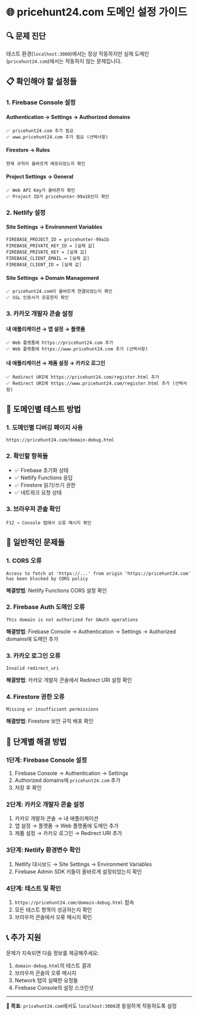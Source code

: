 # 🌐 pricehunt24.com 도메인 설정 가이드

## 🔍 문제 진단

테스트 환경(`localhost:3000`)에서는 정상 작동하지만 실제 도메인(`pricehunt24.com`)에서는 작동하지 않는 문제입니다.

## 📋 확인해야 할 설정들

### 1. Firebase Console 설정

#### **Authentication → Settings → Authorized domains**
```
✅ pricehunt24.com 추가 필요
✅ www.pricehunt24.com 추가 필요 (선택사항)
```

#### **Firestore → Rules**
```
현재 규칙이 올바르게 배포되었는지 확인
```

#### **Project Settings → General**
```
✅ Web API Key가 올바른지 확인
✅ Project ID가 pricehunter-99a1b인지 확인
```

### 2. Netlify 설정

#### **Site Settings → Environment Variables**
```
FIREBASE_PROJECT_ID = pricehunter-99a1b
FIREBASE_PRIVATE_KEY_ID = [실제 값]
FIREBASE_PRIVATE_KEY = [실제 값]
FIREBASE_CLIENT_EMAIL = [실제 값]
FIREBASE_CLIENT_ID = [실제 값]
```

#### **Site Settings → Domain Management**
```
✅ pricehunt24.com이 올바르게 연결되었는지 확인
✅ SSL 인증서가 유효한지 확인
```

### 3. 카카오 개발자 콘솔 설정

#### **내 애플리케이션 → 앱 설정 → 플랫폼**
```
✅ Web 플랫폼에 https://pricehunt24.com 추가
✅ Web 플랫폼에 https://www.pricehunt24.com 추가 (선택사항)
```

#### **내 애플리케이션 → 제품 설정 → 카카오 로그인**
```
✅ Redirect URI에 https://pricehunt24.com/register.html 추가
✅ Redirect URI에 https://www.pricehunt24.com/register.html 추가 (선택사항)
```

## 🧪 도메인별 테스트 방법

### 1. 도메인별 디버깅 페이지 사용
```
https://pricehunt24.com/domain-debug.html
```

### 2. 확인할 항목들
- ✅ Firebase 초기화 상태
- ✅ Netlify Functions 응답
- ✅ Firestore 읽기/쓰기 권한
- ✅ 네트워크 요청 상태

### 3. 브라우저 콘솔 확인
```
F12 → Console 탭에서 오류 메시지 확인
```

## 🚨 일반적인 문제들

### 1. CORS 오류
```
Access to fetch at 'https://...' from origin 'https://pricehunt24.com' has been blocked by CORS policy
```
**해결방법**: Netlify Functions CORS 설정 확인

### 2. Firebase Auth 도메인 오류
```
This domain is not authorized for OAuth operations
```
**해결방법**: Firebase Console → Authentication → Settings → Authorized domains에 도메인 추가

### 3. 카카오 로그인 오류
```
Invalid redirect_uri
```
**해결방법**: 카카오 개발자 콘솔에서 Redirect URI 설정 확인

### 4. Firestore 권한 오류
```
Missing or insufficient permissions
```
**해결방법**: Firestore 보안 규칙 배포 확인

## 🔧 단계별 해결 방법

### 1단계: Firebase Console 설정
1. Firebase Console → Authentication → Settings
2. Authorized domains에 `pricehunt24.com` 추가
3. 저장 후 확인

### 2단계: 카카오 개발자 콘솔 설정
1. 카카오 개발자 콘솔 → 내 애플리케이션
2. 앱 설정 → 플랫폼 → Web 플랫폼에 도메인 추가
3. 제품 설정 → 카카오 로그인 → Redirect URI 추가

### 3단계: Netlify 환경변수 확인
1. Netlify 대시보드 → Site Settings → Environment Variables
2. Firebase Admin SDK 키들이 올바르게 설정되었는지 확인

### 4단계: 테스트 및 확인
1. `https://pricehunt24.com/domain-debug.html` 접속
2. 모든 테스트 항목이 성공하는지 확인
3. 브라우저 콘솔에서 오류 메시지 확인

## 📞 추가 지원

문제가 지속되면 다음 정보를 제공해주세요:
1. `domain-debug.html`의 테스트 결과
2. 브라우저 콘솔의 오류 메시지
3. Network 탭의 실패한 요청들
4. Firebase Console의 설정 스크린샷

---

**🎯 목표**: `pricehunt24.com`에서도 `localhost:3000`과 동일하게 작동하도록 설정
